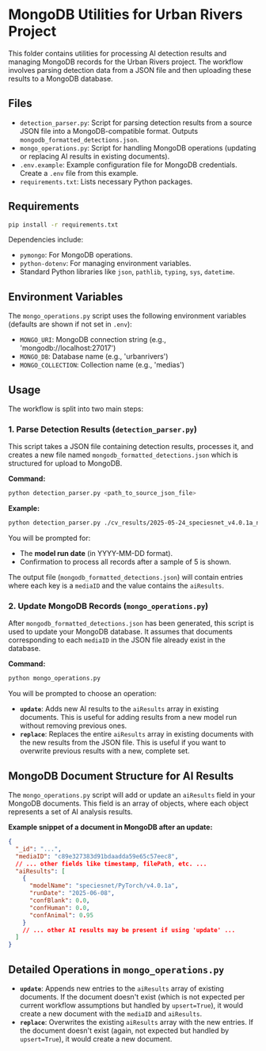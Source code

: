 # MongoDB Utilities for Urban Rivers Project

This folder contains utilities for processing AI detection results and managing MongoDB records for the Urban Rivers project. The workflow involves parsing detection data from a JSON file and then uploading these results to a MongoDB database.

## Files
- `detection_parser.py`: Script for parsing detection results from a source JSON file into a MongoDB-compatible format. Outputs `mongodb_formatted_detections.json`.
- `mongo_operations.py`: Script for handling MongoDB operations (updating or replacing AI results in existing documents).
- `.env.example`: Example configuration file for MongoDB credentials. Create a `.env` file from this example.
- `requirements.txt`: Lists necessary Python packages.

## Requirements
```bash
pip install -r requirements.txt
```
Dependencies include:
- `pymongo`: For MongoDB operations.
- `python-dotenv`: For managing environment variables.
- Standard Python libraries like `json`, `pathlib`, `typing`, `sys`, `datetime`.

## Environment Variables
The `mongo_operations.py` script uses the following environment variables (defaults are shown if not set in `.env`):
- `MONGO_URI`: MongoDB connection string (e.g., 'mongodb://localhost:27017')
- `MONGO_DB`: Database name (e.g., 'urbanrivers')
- `MONGO_COLLECTION`: Collection name (e.g., 'medias')

## Usage

The workflow is split into two main steps:

### 1. Parse Detection Results (`detection_parser.py`)
This script takes a JSON file containing detection results, processes it, and creates a new file named `mongodb_formatted_detections.json` which is structured for upload to MongoDB.

**Command:**
```bash
python detection_parser.py <path_to_source_json_file>
```
**Example:**
```bash
python detection_parser.py ./cv_results/2025-05-24_speciesnet_v4.0.1a_nogeo.json
```
You will be prompted for:
- The **model run date** (in YYYY-MM-DD format).
- Confirmation to process all records after a sample of 5 is shown.

The output file (`mongodb_formatted_detections.json`) will contain entries where each key is a `mediaID` and the value contains the `aiResults`.

### 2. Update MongoDB Records (`mongo_operations.py`)
After `mongodb_formatted_detections.json` has been generated, this script is used to update your MongoDB database. It assumes that documents corresponding to each `mediaID` in the JSON file already exist in the database.

**Command:**
```bash
python mongo_operations.py
```
You will be prompted to choose an operation:
- **`update`**: Adds new AI results to the `aiResults` array in existing documents. This is useful for adding results from a new model run without removing previous ones.
- **`replace`**: Replaces the entire `aiResults` array in existing documents with the new results from the JSON file. This is useful if you want to overwrite previous results with a new, complete set.

## MongoDB Document Structure for AI Results
The `mongo_operations.py` script will add or update an `aiResults` field in your MongoDB documents. This field is an array of objects, where each object represents a set of AI analysis results.

**Example snippet of a document in MongoDB after an update:**
```json
{
  "_id": "...",
  "mediaID": "c89e327383d91bdaadda59e65c57eec8",
  // ... other fields like timestamp, filePath, etc. ...
  "aiResults": [
    {
      "modelName": "speciesnet/PyTorch/v4.0.1a",
      "runDate": "2025-06-08",
      "confBlank": 0.0,
      "confHuman": 0.0,
      "confAnimal": 0.95
    }
    // ... other AI results may be present if using 'update' ...
  ]
}
```

## Detailed Operations in `mongo_operations.py`
- **`update`**: Appends new entries to the `aiResults` array of existing documents. If the document doesn't exist (which is not expected per current workflow assumptions but handled by `upsert=True`), it would create a new document with the `mediaID` and `aiResults`.
- **`replace`**: Overwrites the existing `aiResults` array with the new entries. If the document doesn't exist (again, not expected but handled by `upsert=True`), it would create a new document.
